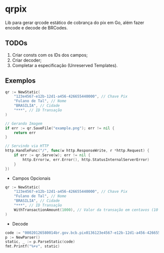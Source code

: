 # qrpix

Lib para gerar qrcode estático de cobrança do pix em Go, além fazer encode e decode de BRCodes.

## TODOs

1. Criar consts com os IDs dos campos;
2. Criar decoder;
3. Completar a especificação (Unreserved Templates).

## Exemplos

```go
qr := NewStatic(
    "123e4567-e12b-12d1-a456-426655440000", // Chave Pix
    "Fulano de Tal", // Nome
    "BRASILIA", // Cidade
    "***", // ID Transação
)

// Gerando Imagem
if err := qr.SaveFile("example.png"); err != nil {
    return err
}

// Servindo via HTTP
http.HandleFunc("/", func(w http.ResponseWrite, r *http.Request) {
    if err := qr.Serve(w); err != nil {
        http.Error(w, err.Error(), http.StatusInternalServerError)
    }
})
```

- Campos Opcionais

```go
qr := NewStatic(
    "123e4567-e12b-12d1-a456-426655440000", // Chave Pix
    "Fulano de Tal", // Nome
    "BRASILIA", // Cidade
    "***", // ID Transação
    WithTransactionAmount(1000), // Valor da transação em centavos (10 reais)
)
```

- Decode

```go
code := "00020126580014br.gov.bcb.pix0136123e4567-e12b-12d1-a456-4266554400005204000053039865802BR5913Fulano de Tal6008BRASILIA62070503***63041D3D"
p := NewParser()
static, _ := p.ParseStatic(code)
fmt.Printf("%+v", static)
```
